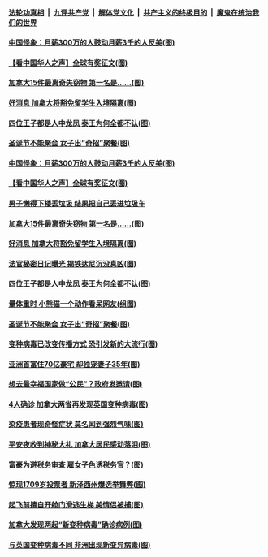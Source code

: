 

####  [法轮功真相](../../../../basic/blob/master/README.md?t=12301831) &nbsp;|&nbsp; [九评共产党](../../../../9ping.md/blob/master/README.md?t=12301831) &nbsp;|&nbsp; [解体党文化](../../../../jtdwh.md/blob/master/README.md?t=12301831)  &nbsp;|&nbsp; [共产主义的终极目的](../../../../gczydzjmd.md/blob/master/README.md?t=12301831) &nbsp;|&nbsp; [魔鬼在统治我们的世界](../../../../mgztzwmdsj.md/blob/master/README.md?t=12301831) 

#### [中国怪象：月薪300万的人鼓动月薪3千的人反美(图)](../pages/p3/957495.md?t=12301831) 

#### [【看中国华人之声】全球有奖征文(图)](../pages/p3/953963.md?t=12301831) 

#### [加拿大15件最离奇失窃物 第一名是……(图)](../pages/p3/957484.md?t=12301831) 

#### [好消息 加拿大将豁免留学生入境隔离(图)](../pages/p3/957431.md?t=12301831) 

#### [四位王子都是人中龙凤 泰王为何全都不认(图)](../pages/p3/957417.md?t=12301831) 

#### [圣诞节不能聚会 女子出“奇招”聚餐(图)](../pages/p3/957346.md?t=12301831) 

#### [中国怪象：月薪300万的人鼓动月薪3千的人反美(图)](../pages/p3/957495.md?t=12301831) 

#### [【看中国华人之声】全球有奖征文(图)](../pages/p3/953963.md?t=12301831) 

#### [男子懒得下楼丢垃圾 结果把自己丢进垃圾车](../pages/p3/957492.md?t=12301831) 

#### [加拿大15件最离奇失窃物 第一名是……(图)](../pages/p3/957484.md?t=12301831) 

#### [好消息 加拿大将豁免留学生入境隔离(图)](../pages/p3/957431.md?t=12301831) 

#### [法官秘密日记曝光 揭铁达尼沉没真凶(图)](../pages/p3/957420.md?t=12301831) 

#### [四位王子都是人中龙凤 泰王为何全都不认(图)](../pages/p3/957417.md?t=12301831) 

#### [量体重时 小熊猫一个动作看呆网友(组图)](../pages/p3/957337.md?t=12301831) 

#### [圣诞节不能聚会 女子出“奇招”聚餐(图)](../pages/p3/957346.md?t=12301831) 

#### [变种病毒已改变传播方式 恐引发新的大流行(图)](../pages/p3/957338.md?t=12301831) 

#### [亚洲首富住70亿豪宅 却独宠妻子35年(图)](../pages/p3/957336.md?t=12301831) 

#### [想去最幸福国家做“公民”？政府发邀请(图)](../pages/p3/957334.md?t=12301831) 

#### [4人确诊 加拿大两省再发现英国变种病毒(图)](../pages/p3/957326.md?t=12301831) 

#### [染疫患者现奇怪症状 莫名闻到强烈气味(图)](../pages/p3/957318.md?t=12301831) 

#### [平安夜收到神秘大礼 加拿大居民感动落泪(图)](../pages/p3/957277.md?t=12301831) 

#### [富豪为避税务审查 雇女子色诱税务官？(图)](../pages/p3/956678.md?t=12301831) 

#### [惊现1709岁投票者 新泽西州爆选举舞弊(图)](../pages/p3/957187.md?t=12301831) 

#### [起飞前擅自开舱门滑逃生梯 美情侣被捕(图)](../pages/p3/957180.md?t=12301831) 

#### [加拿大发现两起“新变种病毒”确诊病例(图)](../pages/p3/957176.md?t=12301831) 

#### [与英国变种病毒不同 非洲出现新变异病毒(图)](../pages/p3/957167.md?t=12301831) 

